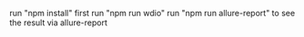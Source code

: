 run "npm install" first
run "npm run wdio"
run "npm run allure-report" to see the result via allure-report
